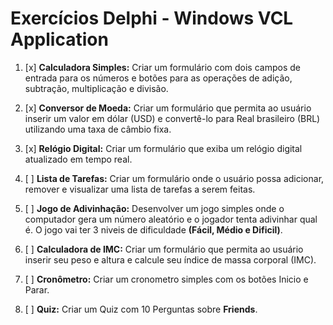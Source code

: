 # Exercícios Delphi - Windows VCL Application

1. [x] **Calculadora Simples:** Criar um formulário com dois campos de entrada para os números e botões para as operações de adição, subtração, multiplicação e divisão.

2. [x] **Conversor de Moeda:** Criar um formulário que permita ao usuário inserir um valor em dólar (USD) e convertê-lo para Real brasileiro (BRL) utilizando uma taxa de câmbio fixa.

3. [x]  **Relógio Digital:** Criar um formulário que exiba um relógio digital atualizado em tempo real.

4. [ ] **Lista de Tarefas:** Criar um formulário onde o usuário possa adicionar, remover e visualizar uma lista de tarefas a serem feitas.

5. [ ] **Jogo de Adivinhação:** Desenvolver um jogo simples onde o computador gera um número aleatório e o jogador tenta adivinhar qual é. O jogo vai ter 3 niveis de dificuldade **(Fácil, Médio e Dificil)**.

6. [ ] **Calculadora de IMC:** Criar um formulário que permita ao usuário inserir seu peso e altura e calcule seu índice de massa corporal (IMC).

7. [ ] **Cronômetro:** Criar um cronometro simples com os botões Inicio e Parar.

8. [ ] **Quiz:** Criar um Quiz com 10 Perguntas sobre **Friends**.
